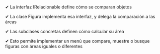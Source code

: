 #

✔ La interfaz IRelacionable define cómo se comparan objetos

✔ La clase Figura implementa esa interfaz, y delega la comparación a las áreas

✔ Las subclases concretas definen cómo calcular su área

✔ Esto permite implementar un menú que compare, muestre o busque figuras con áreas iguales o diferentes
